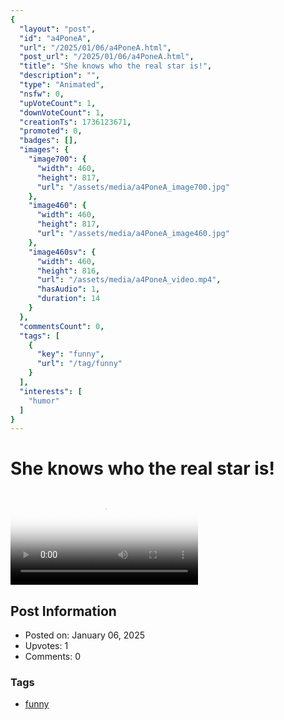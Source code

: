 ```yaml
---
{
  "layout": "post",
  "id": "a4PoneA",
  "url": "/2025/01/06/a4PoneA.html",
  "post_url": "/2025/01/06/a4PoneA.html",
  "title": "She knows who the real star is!",
  "description": "",
  "type": "Animated",
  "nsfw": 0,
  "upVoteCount": 1,
  "downVoteCount": 1,
  "creationTs": 1736123671,
  "promoted": 0,
  "badges": [],
  "images": {
    "image700": {
      "width": 460,
      "height": 817,
      "url": "/assets/media/a4PoneA_image700.jpg"
    },
    "image460": {
      "width": 460,
      "height": 817,
      "url": "/assets/media/a4PoneA_image460.jpg"
    },
    "image460sv": {
      "width": 460,
      "height": 816,
      "url": "/assets/media/a4PoneA_video.mp4",
      "hasAudio": 1,
      "duration": 14
    }
  },
  "commentsCount": 0,
  "tags": [
    {
      "key": "funny",
      "url": "/tag/funny"
    }
  ],
  "interests": [
    "humor"
  ]
}
---
```


# She knows who the real star is!

<video controls playsinline loop poster="/assets/media/a4PoneA_image460.jpg">
  <source src="/assets/media/a4PoneA_video.mp4" type="video/mp4">
  Your browser does not support the video tag.
</video>

## Post Information

- Posted on: January 06, 2025
- Upvotes: 1
- Comments: 0

### Tags

- [funny](/tag/funny)
